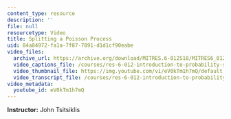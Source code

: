 ```yaml
---
content_type: resource
description: ''
file: null
resourcetype: Video
title: Splitting a Poisson Process
uid: 84a84972-fa1a-7f87-7891-d1d1cf90eabe
video_files:
  archive_url: https://archive.org/download/MITRES.6-012S18/MITRES6_012S18_L23-06_300k.mp4
  video_captions_file: /courses/res-6-012-introduction-to-probability-spring-2018/beedec198add52679db254b966212b57_eV0kTm1h7mQ.vtt
  video_thumbnail_file: https://img.youtube.com/vi/eV0kTm1h7mQ/default.jpg
  video_transcript_file: /courses/res-6-012-introduction-to-probability-spring-2018/68643c8936af8935a066d7e22c819b1a_eV0kTm1h7mQ.pdf
video_metadata:
  youtube_id: eV0kTm1h7mQ
---
```


**Instructor:** John Tsitsiklis